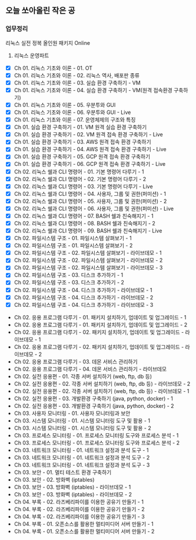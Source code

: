 ## 오늘 쏘아올린 작은 공

### 업무정리
리눅스 실전 정복 올인원 패키지 Online
1. 리눅스 운영파트
- [x] Ch 01. 리눅스 기초와 이론 - 01. OT 
- [x] Ch 01. 리눅스 기초와 이론 - 02. 리눅스 역사, 배포판 종류 
- [x] Ch 01. 리눅스 기초와 이론 - 03. 실습 환경 구축하기 - VM  
- [x] Ch 01. 리눅스 기초와 이론 - 04. 실습 환경 구축하기 - VM(원격 접속환경 구축하기) 
- [x] Ch 01. 리눅스 기초와 이론 - 05. 우분투와 GUI  
- [x] Ch 01. 리눅스 기초와 이론 - 06. 우분투와 GUI - Live 
- [x] Ch 01. 리눅스 기초와 이론 - 07. 운영체제의 구조와 특징 
- [x] Ch 01. 실습 환경 구축하기 - 01. VM 원격 실습 환경 구축하기 
- [x] Ch 01. 실습 환경 구축하기 - 02. VM 원격 접속 환경 구축하기 - Live 
- [x] Ch 01. 실습 환경 구축하기 - 03. AWS 원격 접속 환경 구축하기 
- [x] Ch 01. 실습 환경 구축하기 - 04. AWS 원격 접속 환경 구축하기 - Live 
- [x] Ch 01. 실습 환경 구축하기 - 05. GCP 원격 접속 환경 구축하기 
- [x] Ch 01. 실습 환경 구축하기 - 06. GCP 원격 접속 환경 구축하기 - Live 
- [x] Ch 02. 리눅스 쉘과 CLI 명령어 - 01. 기본 명령어 다루기 - 1 
- [x] Ch 02. 리눅스 쉘과 CLI 명령어 - 02. 기본 명령어 다루기 - 2 
- [x] Ch 02. 리눅스 쉘과 CLI 명령어 - 03. 기본 명령어 다루기 - Live
- [x] Ch 02. 리눅스 쉘과 CLI 명령어 - 04. 사용자, 그룹 및 권한(퍼미션) - 1 
- [x] Ch 02. 리눅스 쉘과 CLI 명령어 - 05. 사용자, 그룹 및 권한(퍼미션) - 2 
- [x] Ch 02. 리눅스 쉘과 CLI 명령어 - 06. 사용자, 그룹 및 권한(퍼미션) - Live 
- [x] Ch 02. 리눅스 쉘과 CLI 명령어 - 07. BASH 쉘과 친숙해지기 - 1 
- [x] Ch 02. 리눅스 쉘과 CLI 명령어 - 08. BASH 쉘과 친숙해지기 - 2 
- [x] Ch 02. 리눅스 쉘과 CLI 명령어 - 09. BASH 쉘과 친숙해지기 - Live 
- [x] Ch 02. 파일시스템 구조 - 01. 파일시스템 살펴보기 - 1 
- [x] Ch 02. 파일시스템 구조 - 01. 파일시스템 살펴보기 - 2 
- [x] Ch 02. 파일시스템 구조 - 02. 파일시스템 살펴보기 - 라이브데모 - 1 
- [x] Ch 02. 파일시스템 구조 - 02. 파일시스템 살펴보기 - 라이브데모 - 2 
- [x] Ch 02. 파일시스템 구조 - 02. 파일시스템 살펴보기 - 라이브데모 - 3 
- [x] Ch 02. 파일시스템 구조 - 03. 디스크 추가하기 - 1 
- [x] Ch 02. 파일시스템 구조 - 03. 디스크 추가하기 - 2 
- [x] Ch 02. 파일시스템 구조 - 04. 디스크 추가하기 - 라이브데모 - 1 
- [x] Ch 02. 파일시스템 구조 - 04. 디스크 추가하기 - 라이브데모 - 2 
- [x] Ch 02. 파일시스템 구조 - 04. 디스크 추가하기 - 라이브데모 - 3 
- Ch 02. 응용 프로그램 다루기 - 01. 패키지 설치하기, 업데이트 및 업그레이드 - 1 
- Ch 02. 응용 프로그램 다루기 - 01. 패키지 설치하기, 업데이트 및 업그레이드 - 2 
- Ch 02. 응용 프로그램 다루기 - 02. 패키지 설치하기, 업데이트 및 업그레이드 - 라이브데모 - 1 
- Ch 02. 응용 프로그램 다루기 - 02. 패키지 설치하기, 업데이트 및 업그레이드 - 라이브데모 - 2 
- Ch 02. 응용 프로그램 다루기 - 03. 데몬 서비스 관리하기 
- Ch 02. 응용 프로그램 다루기 - 04. 데몬 서비스 관리하기 - 라이브데모 
- Ch 02. 실전 응용편 - 01. 각종 서버 설치하기 (web, ftp, db 등) 
- Ch 02. 실전 응용편 - 02. 각종 서버 설치하기 (web, ftp, db 등) - 라이브데모 - 2 
- Ch 02. 실전 응용편 - 02. 각종 서버 설치하기 (web, ftp, db 등) - 라이브데모 - 1 
- Ch 02. 실전 응용편 - 03. 개발환경 구축하기 (java, python, docker) - 1 
- Ch 02. 실전 응용편 - 03. 개발환경 구축하기 (java, python, docker) - 2 
- Ch 03. 사용자 모니터링 - 01. 사용자 모니터링과 보안 
- Ch 03. 시스템 모니터링 - 01. 시스템 모니터링 도구 및 활용 - 1 
- Ch 03. 시스템 모니터링 - 01. 시스템 모니터링 도구 및 활용 - 2 
- Ch 03. 프로세스 모니터링 - 01. 프로세스 모니터링 도구와 프로세스 분석 - 1 
- Ch 03. 프로세스 모니터링 - 01. 프로세스 모니터링 도구와 프로세스 분석 - 2 
- Ch 03. 네트워크 모니터링 - 01. 네트워크 설정과 분석 도구 - 1 
- Ch 03. 네트워크 모니터링 - 01. 네트워크 설정과 분석 도구 - 2 
- Ch 03. 네트워크 모니터링 - 01. 네트워크 설정과 분석 도구 - 3 
- Ch 03. 보안 - 01. 멀티 테스트 환경 구축하기 
- Ch 03. 보안 - 02. 방화벽 (iptables) 
- Ch 03. 보안 - 03. 방화벽 (iptables) - 라이브데모 - 1 
- Ch 03. 보안 - 03. 방화벽 (iptables) - 라이브데모 - 2 
- Ch 04. 부록 - 02. 라즈베리파이를 이용한 공유기 만들기 - 1 
- Ch 04. 부록 - 02. 라즈베리파이를 이용한 공유기 만들기 - 2 
- Ch 04. 부록 - 02. 라즈베리파이를 이용한 공유기 만들기 - 3 
- Ch 04. 부록 - 01. 오픈소스를 활용한 멀티미디어 서버 만들기 - 1 
- Ch 04. 부록 - 01. 오픈소스를 활용한 멀티미디어 서버 만들기 - 2